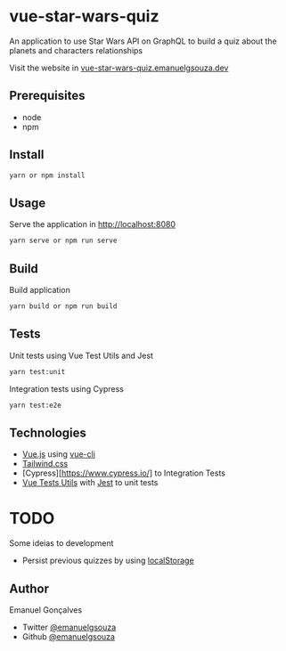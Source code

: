 # vue-star-wars-quiz

An application to use Star Wars API on GraphQL to build a quiz about the planets and characters relationships

Visit the website in [vue-star-wars-quiz.emanuelgsouza.dev](https://vue-star-wars-quiz.emanuelgsouza.dev/#/)

## Prerequisites

* node
* npm

## Install

```sh
yarn or npm install
```

## Usage

Serve the application in [http://localhost:8080](http://localhost:8080)

```sh
yarn serve or npm run serve
```

## Build

Build application

```sh
yarn build or npm run build
```

## Tests

Unit tests using Vue Test Utils and Jest

```sh
yarn test:unit
```

Integration tests using Cypress

```sh
yarn test:e2e
```

## Technologies

* [Vue.js](https://vuejs.org) using [vue-cli](https://cli.vuejs.org)
* [Tailwind.css](https://tailwindcss.com/)
* [Cypress][https://www.cypress.io/] to Integration Tests
* [Vue Tests Utils](https://vue-test-utils.vuejs.org/) with [Jest](https://jestjs.io/) to unit tests

# TODO

Some ideias to development

* Persist previous quizzes by using [localStorage](https://developer.mozilla.org/pt-BR/docs/Web/API/Window/Window.localStorage)

## Author

Emanuel Gonçalves
* Twitter [@emanuelgsouza](https://twitter.com/emanuelgsouza)
* Github [@emanuelgsouza](https://github.com/emanuelgsouza)
